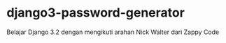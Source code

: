 # django3-password-generator

Belajar Django 3.2 dengan mengikuti arahan Nick Walter dari Zappy Code
